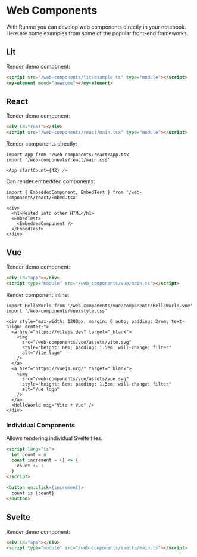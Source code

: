 # Web Components

With Runme you can develop web components directly in your notebook. Here are some examples from some of the popular front-end frameworks.

## Lit

Render demo component:

```html
<script src="/web-components/lit/example.ts" type="module"></script>
<my-element mood="awesome"></my-element>
```

## React

Render demo component:

```html
<div id="root"></div>
<script src="/web-components/react/main.tsx" type="module"></script>
```

Render components directly:

```tsx { framework=react }
import App from '/web-components/react/App.tsx'
import '/web-components/react/main.css'

<App startCount={42} />
```

Can render embedded components:

```tsx { framework=react }
import { EmbeddedComponent, EmbedTest } from '/web-components/react/Embed.tsx'

<div>
  <h1>Nested into other HTML</h1>
  <EmbedTest>
    <EmbeddedComponent />
  </EmbedTest>
</div>
```

## Vue

Render demo component:

```html
<div id="app"></div>
<script type="module" src="/web-components/vue/main.ts"></script>
```

Render component inline:

```tsx { framework=vue }
import HelloWorld from '/web-components/vue/components/HelloWorld.vue'
import '/web-components/vue/style.css'

<div style="max-width: 1280px; margin: 0 auto; padding: 2rem; text-align: center;">
  <a href="https://vitejs.dev" target="_blank">
    <img
      src="/web-components/vue/assets/vite.svg"
      style="height: 6em; padding: 1.5em; will-change: filter"
      alt="Vite logo"
    />
  </a>
  <a href="https://vuejs.org/" target="_blank">
    <img
      src="/web-components/vue/assets/vue.svg"
      style="height: 6em; padding: 1.5em; will-change: filter"
      alt="Vue logo"
    />
  </a>
  <HelloWorld msg="Vite + Vue" />
</div>
```

### Individual Components
Allows rendering individual Svelte files.

```html
<script lang="ts">
  let count = 0
  const increment = () => {
    count += 1
  }
</script>

<button on:click={increment}>
  count is {count}
</button>
```

## Svelte

Render demo component:

```html
<div id="app"></div>
<script type="module" src="/web-components/svelte/main.ts"></script>
```
